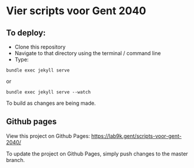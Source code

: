 # Vier scripts voor Gent 2040

## To deploy:

* Clone this repository
* Navigate to that directory using the terminal / command line
* Type:

``` shell
bundle exec jekyll serve
```

or

``` shell
bundle exec jekyll serve --watch
```

To build as changes are being made.

## Github pages

View this project on Github Pages: https://lab9k.gent/scripts-voor-gent-2040/

To update the project on Github Pages, simply push changes to the master branch.